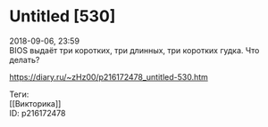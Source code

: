 Untitled [530]
===============

   
 2018-09-06, 23:59   
  BIOS выдаёт три коротких, три длинных, три коротких гудка. Что делать?   
    
 <https://diary.ru/~zHz00/p216172478_untitled-530.htm>   
   
 Теги:   
 [[Викторика]]   
 ID: p216172478
